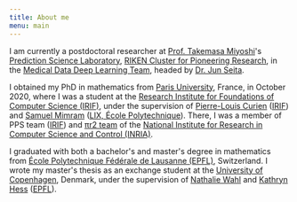 ```yaml
---
title: About me
menu: main
---
```


I am currently a postdoctoral researcher at [Prof. Takemasa
Miyoshi](https://data-assimilation.riken.jp/~miyoshi)'s [Prediction Science
Laboratory](https://prediction.riken.jp/project_en.html), [RIKEN Cluster for
Pioneering Research](https://www.riken.jp/en), in the [Medical Data Deep
Learning
Team](https://www.riken.jp/en/research/labs/r-ih/adv_data_sci_proj/med_data_deep_learn/index.html),
headed by [Dr. Jun Seita](http://junseita.com/mt/bio.html).

<!-- I am currently a project researcher at [Ichiro
Hasuo](http://group-mmm.org/~ichiro)'s [ERATO Metamathematics for Systems
Design Project (ERATO MMSD)](https://group-mmm.org/eratommsd) at the [National
Institute of Informatics (NII)](http://www.nii.ac.jp/en) in Tokyo, Japan. -->

I obtained my PhD in mathematics from [Paris
University](https://u-paris.fr/en), France, in October 2020, where I was a
student at the [Research Institute for Foundations of Computer Science
(IRIF)](https://www.irif.fr/en/index), under the supervision of [Pierre-Louis
Curien](https://www.irif.fr/~curien) ([IRIF](https://www.irif.fr/en/index)) and
[Samuel Mimram](http://www.lix.polytechnique.fr/Labo/Samuel.Mimram) ([LIX,
École Polytechnique](https://www.lix.polytechnique.fr)). There, I was a member
of PPS team ([IRIF](https://www.irif.fr/en/index)) and [πr2
team](https://www.inria.fr/en/teams/pi.r2) of the [National Institute for
Research in Computer Science and Control (INRIA)](https://www.inria.fr/en).

I graduated with both a bachelor's and master's degree in mathematics from
[École Polytechnique Fédérale de Lausanne (EPFL)](https://www.epfl.ch),
Switzerland. I wrote my master's thesis as an exchange student at the
[University of Copenhagen](http://www.ku.dk/english), Denmark, under the
supervision of [Nathalie Wahl](http://web.math.ku.dk/~wahl) and [Kathryn
Hess](https://www.epfl.ch/labs/hessbellwald-lab/hessbellwald)
([EPFL](https://www.epfl.ch)).
